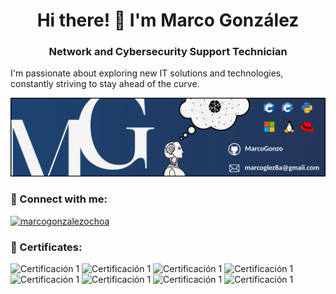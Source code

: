 <h1 align="center">Hi there! 👋 I'm Marco González</h1>
<h3 align="center">Network and Cybersecurity Support Technician</h3>

<p align="left">I'm passionate about exploring new IT solutions and technologies, constantly striving to stay ahead of the curve.</p>

![banner](Banner.png)

<h3 align="left">🔗 Connect with me:</h3>
<p align="left">
  <a href="https://linkedin.com/in/marcogonzalezochoa" target="_blank"><img src="https://raw.githubusercontent.com/rahuldkjain/github-profile-readme-generator/master/src/images/icons/Social/linked-in-alt.svg" alt="marcogonzalezochoa" height="30" width="40" /></a>
</p>

<h3 align="left">📜 Certificates:</h3>
<p align="left">
  <img src="https://images.credly.com/images/53f37f83-04a1-4935-9b1e-21a99cc6e1b2/CyberOpsAssoc.png" alt="Certificación 1" height="75" />
  <img src="https://images.credly.com/images/daf36702-99d0-4ebb-9788-ba7ac797cc8e/twitter_thumb_201604_image.png" alt="Certificación 1" height="75" />
  <img src="https://images.credly.com/images/6713c2e4-0562-4a4f-ad1b-27a0069491d8/ITS-Badges_Networking_1200px.png" alt="Certificación 1" height="75" />
  <img src="https://images.credly.com/images/d05c40ff-0e15-4c1d-8c4f-6607e93eda24/ITS-Badges-Cybersecurity.png" alt="Certificación 1" height="75" />
  <img src="https://images.credly.com/images/fa85b446-fcbf-44c0-991f-064d37ae7a6f/ITS-Badges_Network-Security_1200px.png" alt="Certificación 1" height="75" />
  <img src="https://images.credly.com/images/cd50df53-14eb-427b-8cae-2f09d5b15b41/ITS-Badges_Device-Configure_1200px.png" alt="Certificación 1" height="75" />
  <img src="https://images.credly.com/images/2eebb247-4311-497a-bda0-487a5365648e/Technical_Support_Badge_1200x1200px.png" alt="Certificación 1" height="75" />
  <img src="https://images.credly.com/images/0bf0f2da-a699-4c82-82e2-56dcf1f2e1c7/image.png" alt="Certificación 1" height="85" />
